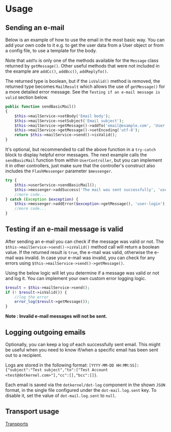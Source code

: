 # Usage

## Sending an e-mail

Below is an example of how to use the email in the most basic way. You can add your own code to it e.g. to get the user data from a User object or from a config file, to use a template for the body.

Note that `addTo` is only one of the methods available for the `Message` class returned by `getMessage()`. Other useful methods that were not included in the example are `addCc()`, `addBcc()`, `addReplyTo()`.

The returned type is boolean, but if the `isValid()` method is removed, the returned type becomes `MailResult` which allows the use of `getMessage()` for a more detailed error message. See the `Testing if an e-mail message is valid` section below.

```php
public function sendBasicMail()
{
    $this->mailService->setBody('Email body');
    $this->mailService->setSubject('Email subject');
    $this->mailService->getMessage()->addTo('email@example.com', 'User name');
    $this->mailService->getMessage()->setEncoding('utf-8');
    return $this->mailService->send()->isValid();
}
```

It's optional, but recommended to call the above function in a `try-catch` block to display helpful error messages. The next example calls the `sendBasicMail` function from within `UserController`, but you can implement it in other controllers, just make sure that the controller's construct also includes the `FlashMessenger` parameter `$messenger`.

```php
try {
    $this->userService->sendBasicMail();
    $this->messenger->addSuccess('The mail was sent successfully', 'user-login');
    //more code...
} catch (Exception $exception) {
    $this->messenger->addError($exception->getMessage(), 'user-login');
    //more code...
}
```

## Testing if an e-mail message is valid

After sending an e-mail you can check if the message was valid or not.
The `$this->mailService->send()->isValid()` method call will return a boolean value.
If the returned result is `true`, the e-mail was valid, otherwise the e-mail was invalid.
In case your e-mail was invalid, you can check for any errors using `$this->mailService->send()->getMessage()`.

Using the below logic will let you determine if a message was valid or not and log it.
You can implement your own custom error logging logic.

```php
$result = $this->mailService->send();
if (! $result->isValid()) {
    //log the error
    error_log($result->getMessage());
}
```
**Note : Invalid e-mail messages will not be sent.**

## Logging outgoing emails

Optionally, you can keep a log of each successfully sent email. This might be useful when you need to know if/when a specific email has been sent out to a recipient.

Logs are stored in the following format: `[YYYY-MM-DD HH:MM:SS]: {"subject":"Test subject","to":["Test Account <test@dotkernel.com>"],"cc":[],"bcc":[]}`.

Each email is saved via the `dotkernel/dot-log` component in the shown `JSON` format, in the single file configured under the `dot-mail.log.sent` key. To disable it, set the value of `dot-mail.log.sent` to `null`.

## Transport usage

[Transports](transports.md)
